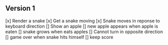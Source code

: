 ## Version 1
[x] Render a snake
[x] Get a snake moving
[x] Snake moves in reponse to keyboard direction
[] Show an apple
[] new apple appears when apple is eaten
[] snake grows when eats apples
[] Cannot turn in opposite direction
[] game over when snake hits himself
[] keep score
